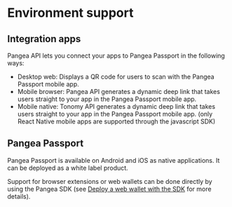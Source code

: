 # Environment support

## Integration apps

Pangea API lets you connect your apps to Pangea Passport in the following ways:

* Desktop web: Displays a QR code for users to scan with the Pangea Passport mobile app.
* Mobile browser: Pangea API generates a dynamic deep link that takes users straight to your app in the Pangea Passport mobile app.
* Mobile native: Tonomy API generates a dynamic deep link that takes users straight to your app in the Pangea Passport mobile app. (only React Native mobile apps are supported through the javascript SDK)

## Pangea Passport

Pangea Passport is available on Android and iOS as native applications. It can be deployed as a white label product.

Support for browser extensions or web wallets can be done directly by using the Pangea SDK (see [Deploy a web wallet with the SDK](../../guides/deploy-wallet/) for more details).
